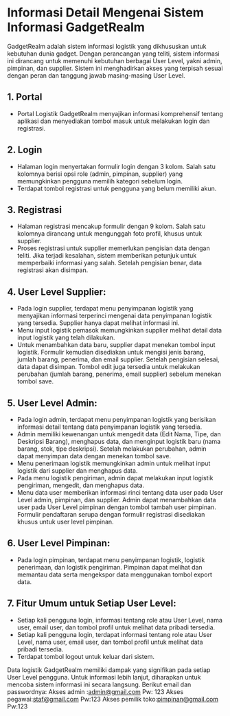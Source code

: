 # Informasi Detail Mengenai Sistem Informasi GadgetRealm
GadgetRealm adalah sistem informasi logistik yang dikhususkan untuk kebutuhan dunia gadget. Dengan perancangan yang teliti, sistem informasi ini dirancang untuk memenuhi kebutuhan berbagai User Level, yakni admin, pimpinan, dan supplier. Sistem ini menghadirkan akses yang terpisah sesuai dengan peran dan tanggung jawab masing-masing User Level.
## 1. Portal
- Portal Logistik GadgetRealm menyajikan informasi komprehensif tentang aplikasi dan menyediakan tombol masuk untuk melakukan login dan registrasi.
## 2. Login
- Halaman login menyertakan formulir login dengan 3 kolom. Salah satu kolomnya berisi opsi role (admin, pimpinan, supplier) yang memungkinkan pengguna memilih kategori sebelum login.
- Terdapat tombol registrasi untuk pengguna yang belum memiliki akun.
## 3. Registrasi
- Halaman registrasi mencakup formulir dengan 9 kolom. Salah satu kolomnya dirancang untuk mengunggah foto profil, khusus untuk supplier.
- Proses registrasi untuk supplier memerlukan pengisian data dengan teliti. Jika terjadi kesalahan, sistem memberikan petunjuk untuk memperbaiki informasi yang salah. Setelah pengisian benar, data registrasi akan disimpan.
## 4. User Level Supplier:
- Pada login supplier, terdapat menu penyimpanan logistik yang menyajikan informasi terperinci mengenai data penyimpanan logistik yang tersedia. Supplier hanya dapat melihat informasi ini.
- Menu input logistik pemasok memungkinkan supplier melihat detail data input logistik yang telah dilakukan.
- Untuk menambahkan data baru, supplier dapat menekan tombol input logistik. Formulir kemudian disediakan untuk mengisi jenis barang, jumlah barang, penerima, dan email supplier. Setelah pengisian selesai, data dapat disimpan. Tombol edit juga tersedia untuk melakukan perubahan (jumlah barang, penerima, email supplier) sebelum menekan tombol save.
## 5. User Level Admin:
- Pada login admin, terdapat menu penyimpanan logistik yang berisikan informasi detail tentang data penyimpanan logistik yang tersedia.
- Admin memiliki kewenangan untuk mengedit data (Edit Nama, Tipe, dan Deskripsi Barang), menghapus data, dan menginput logistik baru (nama barang, stok, tipe deskripsi). Setelah melakukan perubahan, admin dapat menyimpan data dengan menekan tombol save.
- Menu penerimaan logistik memungkinkan admin untuk melihat input logistik dari supplier dan menghapus data.
- Pada menu logistik pengiriman, admin dapat melakukan input logistik pengiriman, mengedit, dan menghapus data.
- Menu data user memberikan informasi rinci tentang data user pada User Level admin, pimpinan, dan supplier. Admin dapat menambahkan data user pada User Level pimpinan dengan tombol tambah user pimpinan. Formulir pendaftaran serupa dengan formulir registrasi disediakan khusus untuk user level pimpinan.
## 6. User Level Pimpinan:
- Pada login pimpinan, terdapat menu penyimpanan logistik, logistik penerimaan, dan logistik pengiriman. Pimpinan dapat melihat dan memantau data serta mengekspor data menggunakan tombol export data.

## 7. Fitur Umum untuk Setiap User Level:
- Setiap kali pengguna login, informasi tentang role atau User Level, nama user, email user, dan tombol profil untuk melihat data pribadi tersedia.
- Setiap kali pengguna login, terdapat informasi tentang role atau User Level, nama user, email user, dan tombol profil untuk melihat data pribadi tersedia.
- Terdapat tombol logout untuk keluar dari sistem.

Data logistik GadgetRealm memiliki dampak yang signifikan pada setiap User Level pengguna. Untuk informasi lebih lanjut, diharapkan untuk mencoba sistem informasi ini secara langsung. Berikut email dan passwordnya:
 Akses admin :admin@gmail.com
Pw: 123
Akses pegawai:staf@gmail.com
Pw:123
Akses pemilik toko:pimpinan@gmail.com
Pw:123
